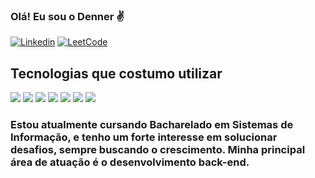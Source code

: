 ### Olá! Eu sou o Denner ✌️

[![Linkedin](https://img.shields.io/badge/LinkedIn-0077B5?style=for-the-badge&logo=linkedin&logoColor=white)](https://linkedin/dennervr)
[![LeetCode](https://img.shields.io/badge/-LeetCode-FFA116?style=for-the-badge&logo=LeetCode&logoColor=black)](https://leetcode.com/SrDlay/)



## Tecnologias que costumo utilizar

<div>
    <img src="https://img.shields.io/badge/MySQL-00000F?style=for-the-badge&logo=mysql&logoColor=white"/>
    <img src="https://img.shields.io/badge/React-20232A?style=for-the-badge&logo=react&logoColor=61DAFB">
    <img src="https://img.shields.io/badge/Node.js-43853D?style=for-the-badge&logo=node.js&logoColor=white">
    <img src="https://img.shields.io/badge/TypeScript-007ACC?style=for-the-badge&logo=typescript&logoColor=white"/>
    <img src="https://img.shields.io/badge/Tailwind_CSS-38B2AC?style=for-the-badge&logo=tailwind-css&logoColor=white"/>
    <img src="https://img.shields.io/badge/docker-%230db7ed.svg?style=for-the-badge&logo=docker&logoColor=white"/>
    <img src="https://img.shields.io/badge/Prisma-3982CE?style=for-the-badge&logo=Prisma&logoColor=white"/>
    
    
</div>

### Estou atualmente cursando Bacharelado em Sistemas de Informação, e tenho um forte interesse em solucionar desafios, sempre buscando o crescimento. Minha principal área de atuação é o desenvolvimento back-end.
